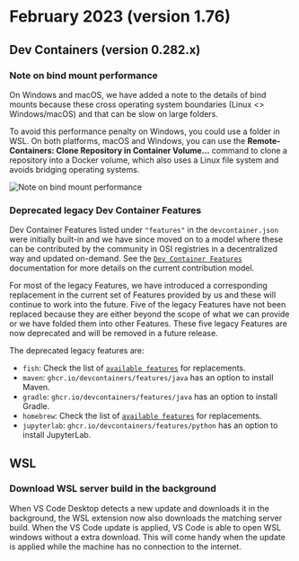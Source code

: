 # February 2023 (version 1.76)

## Dev Containers (version 0.282.x)

### Note on bind mount performance

On Windows and macOS, we have added a note to the details of bind mounts because
these cross operating system boundaries (Linux <> Windows/macOS) and that can be
slow on large folders.

To avoid this performance penalty on Windows, you could use a folder in WSL. On
both platforms, macOS and Windows, you can use the **Remote-Containers: Clone
Repository in Container Volume...** command to clone a repository into a Docker
volume, which also uses a Linux file system and avoids bridging operating
systems.

![`Note on bind mount performance`](images/1_76/bind-mount-performance.png)

### Deprecated legacy Dev Container Features

Dev Container Features listed under `"features"` in the `devcontainer.json` were
initially built-in and we have since moved on to a model where these can be
contributed by the community in OSI registries in a decentralized way and
updated on-demand. See the
[`Dev Container Features`](HTTPS://containers.dev/implementors/features)
documentation for more details on the current contribution model.

For most of the legacy Features, we have introduced a corresponding replacement
in the current set of Features provided by us and these will continue to work
into the future. Five of the legacy Features have not been replaced because they
are either beyond the scope of what we can provide or we have folded them into
other Features. These five legacy Features are now deprecated and will be
removed in a future release.

The deprecated legacy features are:

- `fish`: Check the list of
  [`available features`](HTTPS://containers.dev/features) for replacements.
- `maven`: `ghcr.io/devcontainers/features/java` has an option to install Maven.
- `gradle`: `ghcr.io/devcontainers/features/java` has an option to install
  Gradle.
- `homebrew`: Check the list of
  [`available features`](HTTPS://containers.dev/features) for replacements.
- `jupyterlab`: `ghcr.io/devcontainers/features/python` has an option to install
  JupyterLab.

## WSL

### Download WSL server build in the background

When VS Code Desktop detects a new update and downloads it in the background,
the WSL extension now also downloads the matching server build. When the VS Code
update is applied, VS Code is able to open WSL windows without a extra download.
This will come handy when the update is applied while the machine has no
connection to the internet.
